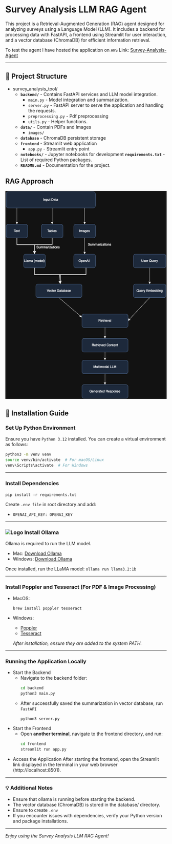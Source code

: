 # Survey Analysis LLM RAG Agent

This project is a Retrieval-Augmented Generation (RAG) agent designed for analyzing surveys using a Language Model (LLM). It includes a backend for processing data with FastAPI, a frontend using Streamlit for user interaction, and a vector database (ChromaDB) for efficient information retrieval.

To test the agent I have hosted the application on ```AWS``` 
Link: [Survey-Analysis-Agent](http://23.22.244.217:8501/)

---
## 📂 Project Structure
* survey_analysis_tool/
    - **`backend/`** - Contains FastAPI services and LLM model integration.
        - `main.py` - Model integration and summarization.
        - `server.py` - FastAPI server to serve the application and handling the requests.
        - `preprocessing.py` - Pdf preprocessing 
        - `utils.py` - Helper functions.
    - **`data/`** - Contain PDFs and Images
        - `images/`
    - **`database`** - ChromaDB persistent storage
    - **`frontend`** - Streamlit web application
        - `app.py` - Streamlit entry point
    - **`notebooks/`** - Jupyter notebooks for development
    **`requirements.txt`** - List of required Python packages.
    - **`README.md`** - Documentation for the project.

## RAG Approach
![RAG Approach](https://github.com/Rishabh-Mer/survey_analysis_tool/blob/main/RAG_Approach.png)

## 📌 Installation Guide

### Set Up Python Environment
Ensure you have ```Python 3.12``` installed. You can create a virtual environment as follows:

```sh
python3 -m venv venv
source venv/bin/activate  # For macOS/Linux
venv\Scripts\activate  # For Windows 
```
---

### Install Dependencies
```pip install -r requirements.txt```

Create ```.env file``` in root directory and add:
- ```OPENAI_API_KEY: OPENAI_KEY``` 

---

### <img src="https://cdn.brandfetch.io/idrRDmZ2_F/w/180/h/180/theme/light/logo.png?c=1dxbfHSJFAPEGdCLU4o5B" alt="Logo" width="17" height="17"> Install Ollama 
Ollama is required to run the LLM model.
* Mac: [Download Ollama](https://ollama.com/download/mac)
* Windows: [Download Ollama](https://ollama.com/download/windows)

Once installed, run the LLaMA model:
```ollama run llama3.2:1b```

---

### Install Poppler and Tesseract (For PDF & Image Processing)
* MacOS:
    ```
    brew install poppler tesseract
    ```
* Windows: 
    - [Poppler](https://github.com/oschwartz10612/poppler-windows?tab=readme-ov-file)
    - [Tesseract](https://github.com/UB-Mannheim/tesseract/wiki)

    *After installation, ensure they are added to the system PATH.*

---

### Running the Application Locally
* Start the Backend
    * Navigate to the backend folder:
        ```sh
        cd backend
        python3 main.py 
        ```
    * After successfully saved the summarization in vector database, run ```FastAPI```
        ```
        python3 server.py
        ```
* Start the Frontend
    * Open **another terminal**, navigate to the frontend directory, and run:
        ```sh
        cd frontend
        streamlit run app.py
        ```
* Access the Application
After starting the frontend, open the Streamlit link displayed in the terminal in your web browser 
(http://localhost:8501).

---

### 💡 Additional Notes
* Ensure that ollama is running before starting the backend.
* The vector database (ChromaDB) is stored in the database/ directory.
* Ensure to create ```.env```
* If you encounter issues with dependencies, verify your Python version and package installations.

---
*Enjoy using the Survey Analysis LLM RAG Agent!*